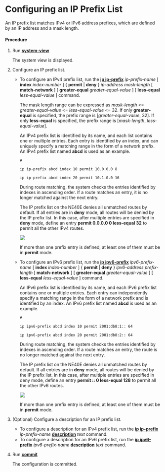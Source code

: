 Configuring an IP Prefix List
=============================

An IP prefix list matches IPv4 or IPv6 address prefixes, which are defined by an IP address and a mask length.

#### Procedure

1. Run [**system-view**](cmdqueryname=system-view)
   
   
   
   The system view is displayed.
2. Configure an IP prefix list.
   
   
   * To configure an IPv4 prefix list, run the [**ip ip-prefix**](cmdqueryname=ip+ip-prefix) *ip-prefix-name* [ **index** *index-number* ] { **permit** | **deny** } *ip-address* *mask-length* [ **match-network** ] [ **greater-equal** *greater-equal-value* ] [ **less-equal** *less-equal-value* ] command.
     
     The mask length range can be expressed as *mask-length* <= *greater-equal-value* <= *less-equal-value* <= 32. If only **greater-equal** is specified, the prefix range is [*greater-equal-value*, 32]. If only **less-equal** is specified, the prefix range is [*mask-length*, *less-equal-value*].
     
     An IPv4 prefix list is identified by its name, and each list contains one or multiple entries. Each entry is identified by an index, and can uniquely specify a matching range in the form of a network prefix. An IPv4 prefix list named **abcd** is used as an example.
     
     ```
     #
     ```
     ```
     ip ip-prefix abcd index 10 permit 10.0.0.0 8
     ```
     ```
     ip ip-prefix abcd index 20 permit 10.1.0.0 16
     ```
     
     During route matching, the system checks the entries identified by indexes in ascending order. If a route matches an entry, it is no longer matched against the next entry.
     
     The IP prefix list on the NE40E denies all unmatched routes by default. If all entries are in **deny** mode, all routes will be denied by the IP prefix list. In this case, after multiple entries are specified in **deny** mode, define an entry **permit 0.0.0.0 0 less-equal 32** to permit all the other IPv4 routes.
     
     ![](../../../../public_sys-resources/note_3.0-en-us.png) 
     
     If more than one prefix entry is defined, at least one of them must be in **permit** mode.
   * To configure an IPv6 prefix list, run the [**ip ipv6-prefix**](cmdqueryname=ip+ipv6-prefix) *ipv6-prefix-name* [ **index** *index-number* ] { **permit** | **deny** } *ipv6-address* *prefix-length* [ **match-network** ] [ **greater-equal** *greater-equal-value* ] [ **less-equal** *less-equal-value* ] command.
     
     An IPv6 prefix list is identified by its name, and each IPv6 prefix list contains one or multiple entries. Each entry can independently specify a matching range in the form of a network prefix and is identified by an index. An IPv6 prefix list named **abcd** is used as an example.
     
     ```
     #
     ```
     ```
     ip ipv6-prefix abcd index 10 permit 2001:db8:1:: 64
     ```
     ```
     ip ipv6-prefix abcd index 20 permit 2001:db8:2:: 64
     ```
     
     During route matching, the system checks the entries identified by indexes in ascending order. If a route matches an entry, the route is no longer matched against the next entry.
     
     The IP prefix list on the NE40E denies all unmatched routes by default. If all entries are in **deny** mode, all routes will be denied by the IP prefix list. In this case, after multiple entries are specified in deny mode, define an entry **permit :: 0 less-equal 128** to permit all the other IPv6 routes.
     
     ![](../../../../public_sys-resources/note_3.0-en-us.png) 
     
     If more than one prefix entry is defined, at least one of them must be in **permit** mode.
3. (Optional) Configure a description for an IP prefix list.
   
   
   * To configure a description for an IPv4 prefix list, run the [**ip ip-prefix**](cmdqueryname=ip+ip-prefix) *ip-prefix-name* [**description**](cmdqueryname=description) *text* command.
   * To configure a description for an IPv6 prefix list, run the [**ip ipv6-prefix**](cmdqueryname=ip+ipv6-prefix) *ipv6-prefix-name* [**description**](cmdqueryname=description) *text* command.
4. Run [**commit**](cmdqueryname=commit)
   
   
   
   The configuration is committed.